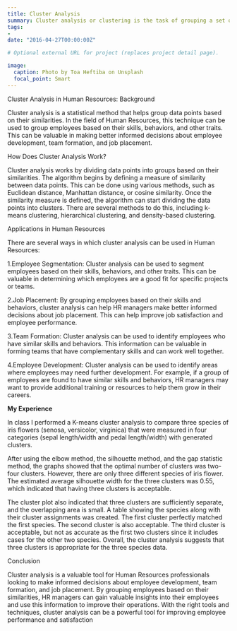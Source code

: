 ```yaml
---
title: Cluster Analysis
summary: Cluster analysis or clustering is the task of grouping a set of objects in such a way that objects in the same group are more similar to each other than to those in other groups.
tags:
- 
date: "2016-04-27T00:00:00Z"

# Optional external URL for project (replaces project detail page).

image:
  caption: Photo by Toa Heftiba on Unsplash
  focal_point: Smart
---
```


Cluster Analysis in Human Resources: Background

Cluster analysis is a statistical method that helps group data points based on their similarities. In the field of Human Resources, this technique can be used to group employees based on their skills, behaviors, and other traits. This can be valuable in making better informed decisions about employee development, team formation, and job placement.

How Does Cluster Analysis Work?

Cluster analysis works by dividing data points into groups based on their similarities. The algorithm begins by defining a measure of similarity between data points. This can be done using various methods, such as Euclidean distance, Manhattan distance, or cosine similarity. Once the similarity measure is defined, the algorithm can start dividing the data points into clusters. There are several methods to do this, including k-means clustering, hierarchical clustering, and density-based clustering.

Applications in Human Resources

There are several ways in which cluster analysis can be used in Human Resources:

1.Employee Segmentation: Cluster analysis can be used to segment employees based on their skills, behaviors, and other traits. This can be valuable in determining which employees are a good fit for specific projects or teams.


2.Job Placement: By grouping employees based on their skills and behaviors, cluster analysis can help HR managers make better informed decisions about job placement. This can help improve job satisfaction and employee performance.


3.Team Formation: Cluster analysis can be used to identify employees who have similar skills and behaviors. This information can be valuable in forming teams that have complementary skills and can work well together.


4.Employee Development: Cluster analysis can be used to identify areas where employees may need further development. For example, if a group of employees are found to have similar skills and behaviors, HR managers may want to provide additional training or resources to help them grow in their careers.

**My Experience**

In class I performed a K-means cluster analysis to compare three species of iris flowers (senosa, versicolor, virginica) that were measured in four categories (sepal length/width and pedal length/width) with generated clusters. 


After using the elbow method, the silhouette method, and the gap statistic method, the graphs showed that the optimal number of clusters was two-four clusters. However, there are only three different species of iris flower. The estimated average silhouette width for the three clusters was 0.55, which indicated that having three clusters is acceptable. 

The cluster plot also indicated that three clusters are sufficiently separate, and the overlapping area is small. A table showing the species along with their cluster assignments was created. The first cluster perfectly matched the first species. The second cluster is also acceptable. The third cluster is acceptable, but not as accurate as the first two clusters since it includes cases for the other two species. Overall, the cluster analysis suggests that three clusters is appropriate for the three species data.


Conclusion

Cluster analysis is a valuable tool for Human Resources professionals looking to make informed decisions about employee development, team formation, and job placement. By grouping employees based on their similarities, HR managers can gain valuable insights into their employees and use this information to improve their operations. With the right tools and techniques, cluster analysis can be a powerful tool for improving employee performance and satisfaction
